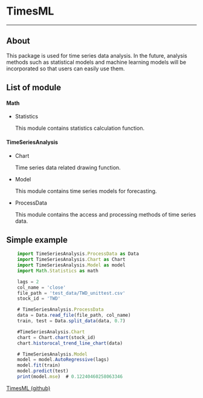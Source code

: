 # TimesML
---
## About
This package is used for time series data analysis. In the future, analysis methods such as statistical models and machine learning models will be incorporated so that users can easily use them.

## List of module
#### Math
* Statistics

    This module contains statistics calculation function.

#### TimeSeriesAnalysis
* Chart

    Time series data related drawing function.

* Model

    This module contains time series models for forecasting.

* ProcessData

    This module contains the access and processing methods of time series data.


## Simple example
```js
    import TimeSeriesAnalysis.ProcessData as Data
    import TimeSeriesAnalysis.Chart as Chart
    import TimeSeriesAnalysis.Model as model
    import Math.Statistics as math

    lags = 2
    col_name = 'close'
    file_path = 'test_data/TWD_unittest.csv'
    stock_id = 'TWD'

    # TimeSeriesAnalysis.ProcessData
    data = Data.read_file(file_path, col_name)
    train, test = Data.split_data(data, 0.7)

    #TimeSeriesAnalysis.Chart
    chart = Chart.chart(stock_id)
    chart.historocal_trend_line_chart(data)

    # TimeSeriesAnalysis.Model
    model = model.AutoRegressive(lags)
    model.fit(train)
    model.predict(test)
    print(model.mse)  # 0.12240460258063346
```
[TimesML (github)](https://github.com/leodflag/TimesML)
